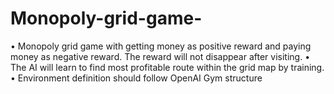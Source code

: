 # Monopoly-grid-game-
•	Monopoly grid game with getting money as positive reward and paying money as negative reward. The reward will not disappear after visiting.
•	The AI will learn to find most profitable route within the grid map by training. 
•	Environment definition should follow OpenAI Gym structure

